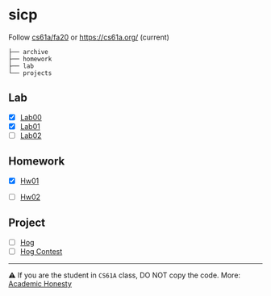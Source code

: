 # sicp

Follow [cs61a/fa20](https://inst.eecs.berkeley.edu/~cs61a/fa20/) or https://cs61a.org/ (current)

```
├── archive
├── homework
├── lab
└── projects
```

## Lab

- [X] [Lab00](https://inst.eecs.berkeley.edu/~cs61a/fa20/lab/lab00/)
- [X] [Lab01](https://inst.eecs.berkeley.edu/~cs61a/fa20/lab/lab01/)
- [ ] [Lab02](https://inst.eecs.berkeley.edu/~cs61a/fa20/lab/lab02/)

## Homework

- [X] [Hw01](https://inst.eecs.berkeley.edu/~cs61a/fa20/hw/hw01/)
- [ ] [Hw02](https://inst.eecs.berkeley.edu/~cs61a/fa20/hw/hw02/)


## Project

- [ ] [Hog](https://inst.eecs.berkeley.edu/~cs61a/fa20/proj/hog/)
- [ ] [Hog Contest](https://inst.eecs.berkeley.edu/~cs61a/fa20/proj/hog_contest/)

---

:warning: If you are the student in `CS61A` class, DO NOT copy the code. More: [Academic Honesty](https://inst.eecs.berkeley.edu/~cs61a/fa20/articles/about.html#academic-honesty)
